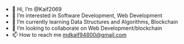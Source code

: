 - 👋 Hi, I’m @Kaif2069
- 👀 I’m interested in Software Development, Web Development
- 🌱 I’m currently learning Data Structures and Algorithms, Blockchain
- 💞️ I’m looking to collaborate on Web Development/blockchain
- 📫 How to reach me mdkaif94800@gmail.com

<!---
Kaif2069/Kaif2069 is a ✨ special ✨ repository because its `README.md` (this file) appears on your GitHub profile.
You can click the Preview link to take a look at your changes.
--->
